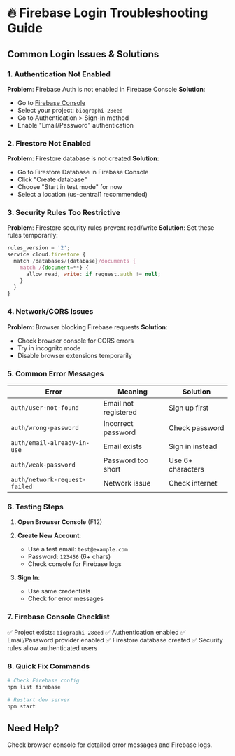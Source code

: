 # 🔥 Firebase Login Troubleshooting Guide

## Common Login Issues & Solutions

### 1. **Authentication Not Enabled**
**Problem**: Firebase Auth is not enabled in Firebase Console
**Solution**: 
- Go to [Firebase Console](https://console.firebase.google.com/)
- Select your project: `biographi-28eed`
- Go to Authentication > Sign-in method
- Enable "Email/Password" authentication

### 2. **Firestore Not Enabled**
**Problem**: Firestore database is not created
**Solution**:
- Go to Firestore Database in Firebase Console
- Click "Create database"
- Choose "Start in test mode" for now
- Select a location (us-central1 recommended)

### 3. **Security Rules Too Restrictive**
**Problem**: Firestore security rules prevent read/write
**Solution**: Set these rules temporarily:
```javascript
rules_version = '2';
service cloud.firestore {
  match /databases/{database}/documents {
    match /{document=**} {
      allow read, write: if request.auth != null;
    }
  }
}
```

### 4. **Network/CORS Issues**
**Problem**: Browser blocking Firebase requests
**Solution**:
- Check browser console for CORS errors
- Try in incognito mode
- Disable browser extensions temporarily

### 5. **Common Error Messages**

| Error | Meaning | Solution |
|-------|---------|----------|
| `auth/user-not-found` | Email not registered | Sign up first |
| `auth/wrong-password` | Incorrect password | Check password |
| `auth/email-already-in-use` | Email exists | Sign in instead |
| `auth/weak-password` | Password too short | Use 6+ characters |
| `auth/network-request-failed` | Network issue | Check internet |

### 6. **Testing Steps**

1. **Open Browser Console** (F12)
2. **Create New Account**:
   - Use a test email: `test@example.com`
   - Password: `123456` (6+ chars)
   - Check console for Firebase logs

3. **Sign In**:
   - Use same credentials
   - Check for error messages

### 7. **Firebase Console Checklist**

✅ Project exists: `biographi-28eed`
✅ Authentication enabled
✅ Email/Password provider enabled
✅ Firestore database created
✅ Security rules allow authenticated users

### 8. **Quick Fix Commands**

```bash
# Check Firebase config
npm list firebase

# Restart dev server
npm start
```

## Need Help?
Check browser console for detailed error messages and Firebase logs.
